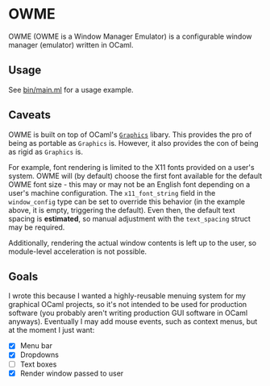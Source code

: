 # OWME

OWME (OWME is a Window Manager Emulator) is a configurable window manager (emulator) written in OCaml. 

## Usage

See [bin/main.ml](bin/main.ml) for a usage example.

## Caveats

OWME is built on top of OCaml's [`Graphics`](https://github.com/ocaml/graphics) libary. This provides the pro of being as portable as `Graphics` is. However, it also provides the con of being as rigid as `Graphics` is. 

For example, font rendering is limited to the X11 fonts provided on a user's system. OWME will (by default) choose the first font available for the default OWME font size - this may or may not be an English font depending on a user's machine configuration. The `x11_font_string` field in the `window_config` type can be set to override this behavior (in the example above, it is empty, triggering the default). Even then, the default text spacing is <b>estimated</b>, so manual adjustment with the `text_spacing` struct may be required.

Additionally, rendering the actual window contents is left up to the user, so module-level acceleration is not possible. 

## Goals

I wrote this because I wanted a highly-reusable menuing system for my graphical OCaml projects, so it's not intended to be used for production software (you probably aren't writing production GUI software in OCaml anyways). Eventually I may add mouse events, such as context menus, but at the moment I just want:

- [x] Menu bar
- [x] Dropdowns
- [ ] Text boxes
- [x] Render window passed to user
